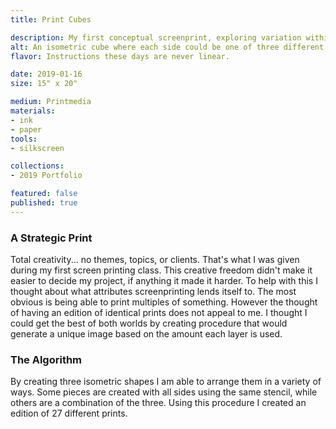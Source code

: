 ```yaml
---
title: Print Cubes

description: My first conceptual screenprint, exploring variation within a print through it's procedure.
alt: An isometric cube where each side could be one of three different pieces.
flavor: Instructions these days are never linear.

date: 2019-01-16
size: 15" x 20"

medium: Printmedia
materials:
- ink
- paper
tools:
- silkscreen

collections:
- 2019 Portfolio

featured: false
published: true
---
```


### A Strategic Print
Total creativity... no themes, topics, or clients.
That's what I was given during my first screen printing class.
This creative freedom didn't make it easier to decide my project, if anything it made it harder.
To help with this I thought about what attributes screenprinting lends itself to.
The most obvious is being able to print multiples of something.
However the thought of having an edition of identical prints does not appeal to me.
I thought I could get the best of both worlds by creating procedure that would generate a unique image based on the amount each layer is used.

### The Algorithm
By creating three isometric shapes I am able to arrange them in a variety of ways.
Some pieces are created with all sides using the same stencil, while others are a combination of the three.
Using this procedure I created an edition of 27 different prints.
